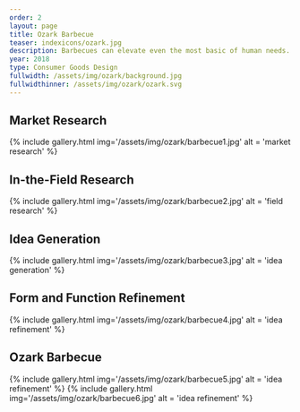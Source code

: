 ```yaml
---
order: 2
layout: page
title: Ozark Barbecue
teaser: indexicons/ozark.jpg
description: Barbecues can elevate even the most basic of human needs. Unfortunately, Ergonomics play a secondary role to this home appliance. Ozark Barbecue looks to alleviate these pain points.
year: 2018
type: Consumer Goods Design
fullwidth: /assets/img/ozark/background.jpg
fullwidthinner: /assets/img/ozark/ozark.svg
---
```

## Market Research
{% include gallery.html img='/assets/img/ozark/barbecue1.jpg' alt = 'market research' %}

## In-the-Field Research
{% include gallery.html img='/assets/img/ozark/barbecue2.jpg' alt = 'field research' %}

## Idea Generation
{% include gallery.html img='/assets/img/ozark/barbecue3.jpg' alt = 'idea generation' %}

## Form and Function Refinement
{% include gallery.html img='/assets/img/ozark/barbecue4.jpg' alt = 'idea refinement' %}

## Ozark Barbecue
{% include gallery.html img='/assets/img/ozark/barbecue5.jpg' alt = 'idea refinement' %}
{% include gallery.html img='/assets/img/ozark/barbecue6.jpg' alt = 'idea refinement' %}


